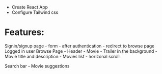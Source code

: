 - Create React App
- Configure Tailwind css

# Features:

Signin/signup page - form - after authentication - redirect to browse page
Logged in user
Browse Page - Header - Movie - Trailer in the background - Movie title and description - Movies list - horizonal scroll

Search bar - Movie suggestions
